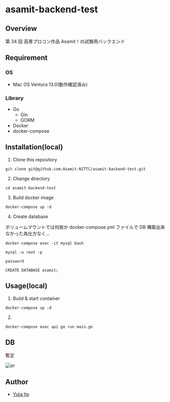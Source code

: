 # asamit-backend-test

## Overview

第 34 回 高専プロコン作品 Asamit！の試験用バックエンド

## Requirement

### OS

- Mac OS Ventura 13.0(動作確認済み)

### Library

- Go
  - Gin
  - GORM
- Docker
- docker-compose

## Installation(local)

1. Clone this repository

```
git clone git@github.com:Asamit-NITTC/asamit-backend-test.git
```

2. Change directory

```
cd asamit-backend-test
```

3. Build docker image

```
docker-compose up -d
```

4. Create database

ボリュームマウントでは何故か docker-compose.yml ファイルで DB 構築出来なかった為仕方なく...

```
docker-compose exec -it mysql bash
```

```
mysql -u root -p
```

```
password
```

```
CREATE DATABASE asamit;
```

## Usage(local)

1. Build & start container

```
docker-compose up -d
```

2.

```
docker-compose exec api go run main.go
```

## DB

暫定

![er](https://github.com/Asamit-NITTC/asamit-backend/assets/89027827/f78a8e68-c3fb-42a5-a5cc-d3fdd71cd3fe)


## Author

- [Yuta Ito](https://github.com/GoRuGoo)
